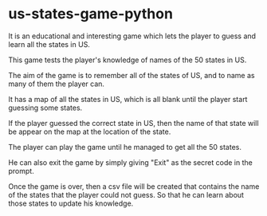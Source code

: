 # us-states-game-python

It is an educational and interesting game which lets the player to guess and learn all the states in US.

This game tests the player's knowledge of names of the 50 states in US.  

The aim of the game is to remember all of the states of US, and to name as many of them the player can.

It has a map of all the states in US, which is all blank until the player start guessing some states.

If the player guessed the correct state in US, then the name of that state will be appear on the map at the location of the state.

The player can play the game until he managed to get all the 50 states.

He can also exit the game by simply giving "Exit" as the secret code in the prompt.

Once the game is over, then a csv file will be created that contains the name of the states that the player could not guess. So that he can learn about those states to update his knowledge.
